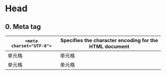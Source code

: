 # Head

##  0. Meta tag

|  `<meta charset="UTF-8">`   | Specifies the character encoding for the HTML document |
|  ----  | ----  |
| 单元格  | 单元格 |
| 单元格  | 单元格 |
